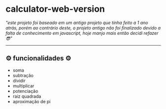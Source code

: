 # calculator-web-version
<p><i>"este projeto foi baseado em um antigo projeto que tinha feito a 1 ano atrás, porém ao contrário deste, o projeto antigo não foi finalizado devido a falta de conhecimento em javascript, hoje manjo mais então decidi refazer 😎"</i></p>
<hr>
<h2>⚙️ funcionalidades ⚙️ </h2>
<ul>
<li>soma</li>
<li>subtração</li>
<li>dividir</li>
<li>multiplicar</li>
<li>potenciação</li>
<li>raiz quadrada</li>
<li>aproximação de pi</li>
</ul>